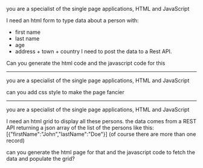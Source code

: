 you are a specialist of the single page applications, HTML and JavaScript

I need an html form to type data about a person with:
- first name
- last name
- age
- address + town + country
I need to post the data to a Rest API.

Can you generate the html code and the javascript code for this

--- 
you are a specialist of the single page applications, HTML and JavaScript

can you add css style to make the page fancier

---
you are a specialist of the single page applications, HTML and JavaScript


I need an html grid to display all these persons.
the data comes from a REST API returning a json array of the list of the persons like this: [{"firstName":"John","lastName":"Doe"}] (of course there are more than one record)

can you generate the html page for that and the javascript code to fetch the data and populate the grid?
